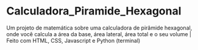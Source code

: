 # Calculadora_Piramide_Hexagonal
Um projeto de matemática sobre uma calculadora de pirâmide hexagonal, onde você calcula a área da base, área lateral, área total e o seu volume | Feito com HTML, CSS, Javascript e Python (terminal)
